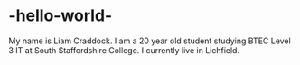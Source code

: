 # -hello-world-

My name is Liam Craddock. I am a 20 year old student studying BTEC Level 3 IT at South Staffordshire College. I currently live in Lichfield.
